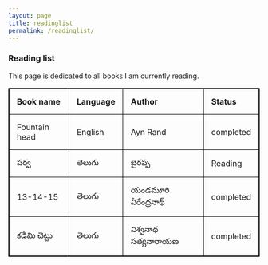 ```yaml
---
layout: page
title: readinglist
permalink: /readinglist/
---
```



<style>
table, th, td {
  border: 1px solid black;
  border-collapse: collapse;
}
th, td {
  padding: 15px;
  text-align: left;
}
table#t01 {
  width: 100%;    
  background-color: #f1f1c1;
}
</style>



### Reading list

This page is dedicated to all books I am currently reading.

<table style="width:100%">
  <tr>
    <th>Book name</th>
    <th>Language</th> 
    <th>Author</th>
    <th>Status</th>
  </tr>
  <tr>
    <td>Fountain head</td>
    <td>English</td>
    <td>Ayn Rand</td>
    <td>completed</td>
  </tr>
  <tr>
    <td>పర్వ </td>
    <td>తెలుగు </td>
    <td>బైరప్ప </td>
    <td>Reading</td>
  </tr>
  <tr>
    <td>13-14-15 </td>
    <td>తెలుగు </td>
    <td>యండమూరి వీరేంద్రనాథ్ </td>
    <td>completed</td>
  </tr>
  <tr>
    <td> కడిమి చెట్టు  </td>
    <td>తెలుగు </td>
    <td>విశ్వనాథ సత్యనారాయణ  </td>
    <td>completed</td>
  </tr>
</table>
